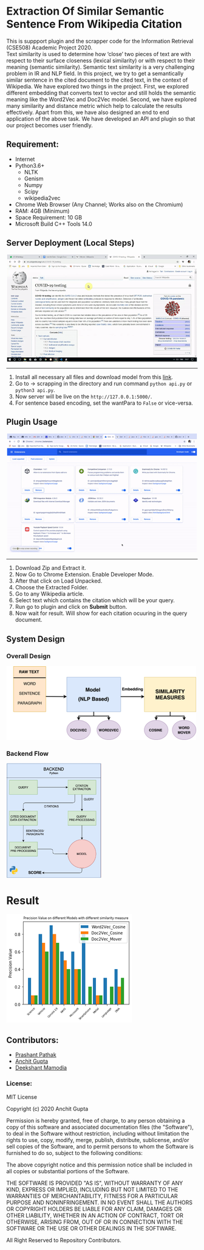 # Extraction Of Similar Semantic Sentence From Wikipedia Citation

This is suppport plugin and the scrapper code for the Information Retrieval (CSE508) Academic Project 2020. <br />
Text similarity is used to determine how ‘close’ two pieces of text are with respect to their surface closeness (lexical similarity) or with respect to their meaning (semantic similarity). Semantic text similarity is a very challenging problem in IR and NLP field. In this project, we try to get a semantically similar sentence in the cited document to the cited text, in the context of Wikipedia. We have explored two things in the project. First, we explored different embedding that converts text to vector and still holds the semantic meaning like the Word2Vec and Doc2Vec model. Second, we have explored many similarity and distance metric which help to calculate the results effectively. Apart from this, we have also designed an end to end application of the above task. We have developed an API and plugin so that our project becomes user friendly.
## Requirement:

- Internet
- Python3.6+
  - NLTK
  - Genism
  - Numpy
  - Scipy
  - wikipedia2vec
- Chrome Web Browser (Any Channel; Works also on the Chromium)
- RAM: 4GB (Minimum)
- Space Requirement: 10 GB
- Microsoft Build C++ Tools 14.0


## Server Deployment (Local Steps)

<center>
<img src="docs\images\usage.gif" alt="backend" width="500"/>
</center>

---

1. Install all necessary all files and download model from this [link](https://drive.google.com/open?id=1Rew3sxN556vDg7k7yxQwYjC80az44n1x).
2. Go to -> scrapping in the directory and run command ``python api.py`` or ``python3 api.py``.
3. Now server will be live on the ``http://127.0.0.1:5000/``.
4. For sentence based encoding, set the wantPara to ``False`` or vice-versa.

## Plugin Usage
<!-- ![](docs\images\howto.gif=500) -->
<center>
<img src="docs\images\howto.gif" alt="backend" width="500"/>
</center>

---
1. Download Zip and Extract it.
2. Now Go to Chrome Extension. Enable Developer Mode.
3. After that click on Load Unpacked.
4. Choose the Extracted Folder.
5. Go to any Wikipedia article.
6. Select text which contains the citation which will be your query.
7. Run go to plugin and click on **Submit** button.
8. Now wait for result. Will show for each citation ocuuring in the query document. 

## System Design

### Overall Design

<img src="docs/images/backend.png" alt="backend" width="500"/>


### Backend Flow

<img src="docs\images\inbackend.jpeg" alt="inbackend" width="250" height="300" />

# Result

<img src="docs\images\querygraph.png" alt="querygraph" />


## Contributors:

* [Prashant Pathak](https://github.com/ppthegp)
* [Anchit Gupta](https://github.com/anchitgupt)
* [Deekshant Mamodia](https://github.com/Deekshantiiitd)

<!-- ## TODO:

1. ``Add text box for the line``
2. ``Add text box for the citation``
3. ``Show pop up window for the result``
4. ``Fix UI elements``
5. ``Add More Suitable Images``
6. ``Code Cleanup`` -->


### License:

MIT License

Copyright (c) 2020 Anchit Gupta

Permission is hereby granted, free of charge, to any person obtaining a copy
of this software and associated documentation files (the "Software"), to deal
in the Software without restriction, including without limitation the rights
to use, copy, modify, merge, publish, distribute, sublicense, and/or sell
copies of the Software, and to permit persons to whom the Software is
furnished to do so, subject to the following conditions:

The above copyright notice and this permission notice shall be included in all
copies or substantial portions of the Software.

THE SOFTWARE IS PROVIDED "AS IS", WITHOUT WARRANTY OF ANY KIND, EXPRESS OR
IMPLIED, INCLUDING BUT NOT LIMITED TO THE WARRANTIES OF MERCHANTABILITY,
FITNESS FOR A PARTICULAR PURPOSE AND NONINFRINGEMENT. IN NO EVENT SHALL THE
AUTHORS OR COPYRIGHT HOLDERS BE LIABLE FOR ANY CLAIM, DAMAGES OR OTHER
LIABILITY, WHETHER IN AN ACTION OF CONTRACT, TORT OR OTHERWISE, ARISING FROM,
OUT OF OR IN CONNECTION WITH THE SOFTWARE OR THE USE OR OTHER DEALINGS IN THE
SOFTWARE.

 All Right Reserved to Repository Contributors.
 

